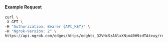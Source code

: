 <!-- Code generated for API Clients. DO NOT EDIT. -->

#### Example Request

```bash
curl \
-X GET \
-H "Authorization: Bearer {API_KEY}" \
-H "Ngrok-Version: 2" \
https://api.ngrok.com/edges/https/edghts_32VHcSzA6lxXNim40H9zdTAteuy/routes/edghtsrt_32VHcRFLm2a31iIIX2qJoYOxC0x/user_agent_filter
```
